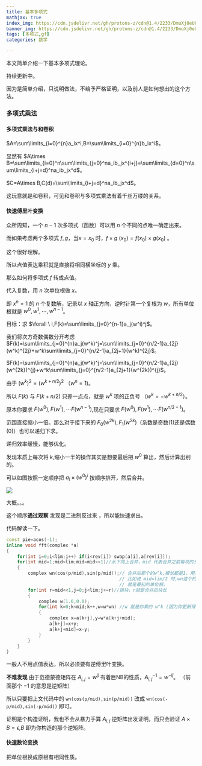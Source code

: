 ```yaml
---
title: 基本多项式
mathjax: true
index_img: https://cdn.jsdelivr.net/gh/protons-z/cdn@1.4/2233/DmuXj0eU8AAPOMZ.jfif
banner_img: https://cdn.jsdelivr.net/gh/protons-z/cdn@1.4/2233/DmuXj0eU8AAPOMZ.jfif
tags: [多项式,gf]
categories: 数学

---
```


本文简单介绍一下基本多项式理论。

持续更新中。

<!--more-->

因为是简单介绍，只说明做法，不给予严格证明，以及前人是如何想出的这个方法。 

### 多项式乘法

#### 多项式乘法与和卷积

$A=\sum\limits_{i=0}^{n}a_ix^i,B=\sum\limits_{i=0}^{n}b_ix^i$。

显然有 $A\times B=\sum\limits_{i=0}^n\sum\limits_{j=0}^na_ib_jx^{i+j}=\sum\limits_{d=0}^n\sum\limits_{i+j=d}^na_ib_jx^d$。

$C=A\times B,C(d)=\sum\limits_{i+j=d}^na_ib_jx^d$。

这玩意就是和卷积，可见和卷积与多项式乘法有着千丝万缕的关系。

#### 快速傅里叶变换

众所周知，一个 $n-1$ 次多项式（函数）可以用 $n$ 个不同的点唯一确定出来。

而如果考虑两个多项式 $f,g$，当$x=x_0$ 时，$f\times g\ (x_0)=f(x_0)\times g(x_0)$ 。

这个很好理解。

所以点值表达乘积就是直接将相同横坐标的 $y$ 乘。

那么如何将多项式 $f$ 转成点值。

代入复数，用 $n$ 次单位根做 $x$。

即 $x^n=1$ 的 $n$ 个复数解，记录以 $x$ 轴正方向，逆时针第一个复根为 $w$，所有单位根就是 $w^0,w^1,\cdots,w^{n-1}$。

目标：求 $\forall \ i,F(k)=\sum\limits_{j=0}^{n-1}a_j(w^i)^j$。

我们将次方奇数偶数分开考虑 $F(k)=\sum\limits_{j=0}^{n}a_j(w^k)^j=\sum\limits_{j=0}^{n/2-1}a_{2j}(w^k)^{2j}+w^k\sum\limits_{j=0}^{n/2-1}a_{2j+1}(w^k)^{2j}$。

$F(k)=\sum\limits_{j=0}^{n}a_j(w^k)^j=\sum\limits_{j=0}^{n/2-1}a_{2j}(w^{2k})^{j}+w^k\sum\limits_{j=0}^{n/2-1}a_{2j+1}(w^{2k})^{j}$。

由于 $(w^k)^2=(w^{k+n/2})^2$ （$w^n=1$)。

所以 $F(k)$ 与 $F(k+n/2)$ 只差一点点，就是 $w^k$ 项的正负号 （$w^k=-w^{k+n/2}$）。

原本你要求 $F(w^0),F(w^1),\cdots F(w^{n-1})$,现在只要求 $F(w^0),F(w^1),\cdots F(w^{n/2-1})$。

范围直接缩小一倍。那么对于接下来的 $F_0(w^{2k}),F_1(w^{2k})$（系数是奇数(1)还是偶数(0)）也可以递归下求。

递归效率缓慢，能够优化。

发现本质上每次将 $k$,缩小一半的操作其实是想要最后把 $w^0$ 算出，然后计算出别的。

可以如图按照一定顺序把 $a_i\times (w^0)^i$ 按顺序排开，然后合并。

 ![](\img\fft1.png)

大概。。。

这个顺序**通过观察** 发现是二进制反过来 ，所以能快速求出。

代码解读一下。

``` cpp
const pie=acos(-1);
inline void fft(complex *a)
{
	for(int i=0;i<lim;i++) if(i<rev[i]) swap(a[i],a[rev[i]]);
	for(int mid=1;mid<lim;mid=mid<<1)//从下向上合并，mid 代表合并之前每块的长度
	{
		complex wn(cos(p/mid),sin(p/mid));// 合并后那个的w^k,模长都是1，用角度表示。
                                          // 比如说 mid=lim/2 时,wn这个的角度就是 pie/(lim/2)=(2*pie)/lim
        								  // 就是最初的单位根。
		for(int r=mid<<1,j=0;j<lim;j+=r)//跳块，r就是合并后块长
		{
			complex w(1.0,0.0);
			for(int k=0;k<mid;k++,w=w*wn) //w 就是你乘的 w^k (因为你更新得更新 w^0,w^k,w^2k,... 处的点值)
			{
				complex x=a[k+j],y=w*a[k+j+mid];
				a[k+j]=x+y;
				a[k+j+mid]=x-y;
			}
		}
	}
}
```



一般人不用点值表达，所以必须要有逆傅里叶变换。

**不难发现** 由于范德蒙德矩阵在 $A_{i,j}=w^{ij}$ 有着巨NB的性质，$A^{-1}_{i,j}=w^{-ij}$。 （前面那个 $-1$ 的意思是逆矩阵）

所以只要把上文代码中的 `wn(cos(p/mid),sin(p/mid))` 改成 `wn(cos(-p/mid),sin(-p/mid))` 即可。

证明是个构造证明，我也不会从暴力手算 $A_{i,j}$ 逆矩阵出发证明，而只会验证 $A\times B=\epsilon$,$B$ 即为你构造的那个逆矩阵。



#### 快速数论变换

把单位根换成原根有相同性质。


